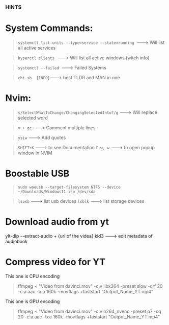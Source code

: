 ### HINTS

# System Commands:

> `systemctl list-units --type=service --state=running `---> Will list all active services

> `hyperctl clients `---> Will list all active windows (witch info)

> `systemctl --failed `---> Failed Systems

> `cht.sh  [INFO]`---> best TLDR and MAN in one

# Nvim:

> `s/SelectWhatToChange/ChangingSelectedInto?/g` ---> Will replace selected word

> `v + gc` ---> Comment multiple lines

> `ysiw` ---> Add quotes

> `SHIFT+K` ---> to see Documentation
> `C-w, w` ---> to open popup window in NVIM

# Boostable USB

> `sudo woeusb --target-filesystem NTFS --device ~/Downloads/Windows11.iso /dev/sda`

> `lsusb` ---> list usb devices
> `lsblk` ---> list storage devices

# Download audio from yt

ylt-dlp --extract-audio + {url of the videa}
kid3 ---> edit metadata of audiobook

# Compress video for YT

This one is CPU encoding

> ffmpeg -i "Video from davinci.mov" -c:v libx264 -preset slow -crf 20 -c:a aac -b:a 160k -movflags +faststart "Output_Name_YT.mp4"

This one is GPU encoding

> ffmpeg -i "Video from davinci.mov" -c:v h264_nvenc -preset p7 -cq 20 -c:a aac -b:a 160k -movflags +faststart "Output_Name_YT.mp4"
